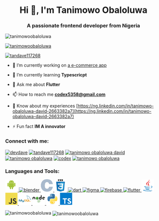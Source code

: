 <h1 align="center">Hi 👋, I'm Tanimowo Obaloluwa</h1>
<h3 align="center">A passionate frontend developer from Nigeria</h3>

<p align="left"> <img src="https://komarev.com/ghpvc/?username=tanimowoobaloluwa&label=Profile%20views&color=0e75b6&style=flat" alt="tanimowoobaloluwa" /> </p>

<p align="left"> <a href="https://github.com/ryo-ma/github-profile-trophy"><img src="https://github-profile-trophy.vercel.app/?username=tanimowoobaloluwa" alt="tanimowoobaloluwa" /></a> </p>

<p align="left"> <a href="https://twitter.com/tandave117268" target="blank"><img src="https://img.shields.io/twitter/follow/tandave117268?logo=twitter&style=for-the-badge" alt="tandave117268" /></a> </p>

- 🔭 I’m currently working on [a e-commerce app](https://github.com/TanimowoObaloluwaDavid/Ecommerce-App)

- 🌱 I’m currently learning **Typescricpt**

- 💬 Ask me about **Flutter**

- 📫 How to reach me **codex5358@gmail.com**

- 📄 Know about my experiences [https://ng.linkedin.com/in/tanimowo-obaloluwa-david-2663382a7](https://ng.linkedin.com/in/tanimowo-obaloluwa-david-2663382a7)

- ⚡ Fun fact **IM A innovator**

<h3 align="left">Connect with me:</h3>
<p align="left">
<a href="https://dev.to/devdave" target="blank"><img align="center" src="https://raw.githubusercontent.com/rahuldkjain/github-profile-readme-generator/master/src/images/icons/Social/devto.svg" alt="devdave" height="30" width="40" /></a>
<a href="https://twitter.com/tandave117268" target="blank"><img align="center" src="https://raw.githubusercontent.com/rahuldkjain/github-profile-readme-generator/master/src/images/icons/Social/twitter.svg" alt="tandave117268" height="30" width="40" /></a>
<a href="https://linkedin.com/in/tanimowo obaloluwa david" target="blank"><img align="center" src="https://raw.githubusercontent.com/rahuldkjain/github-profile-readme-generator/master/src/images/icons/Social/linked-in-alt.svg" alt="tanimowo obaloluwa david" height="30" width="40" /></a>
<a href="https://stackoverflow.com/users/tanimowo obaloluwa" target="blank"><img align="center" src="https://raw.githubusercontent.com/rahuldkjain/github-profile-readme-generator/master/src/images/icons/Social/stack-overflow.svg" alt="tanimowo obaloluwa" height="30" width="40" /></a>
<a href="https://instagram.com/codex" target="blank"><img align="center" src="https://raw.githubusercontent.com/rahuldkjain/github-profile-readme-generator/master/src/images/icons/Social/instagram.svg" alt="codex" height="30" width="40" /></a>
<a href="https://www.youtube.com/c/tanimowo obaloluwa" target="blank"><img align="center" src="https://raw.githubusercontent.com/rahuldkjain/github-profile-readme-generator/master/src/images/icons/Social/youtube.svg" alt="tanimowo obaloluwa" height="30" width="40" /></a>
</p>

<h3 align="left">Languages and Tools:</h3>
<p align="left"> <a href="https://developer.android.com" target="_blank" rel="noreferrer"> <img src="https://raw.githubusercontent.com/devicons/devicon/master/icons/android/android-original-wordmark.svg" alt="android" width="40" height="40"/> </a> <a href="https://www.blender.org/" target="_blank" rel="noreferrer"> <img src="https://download.blender.org/branding/community/blender_community_badge_white.svg" alt="blender" width="40" height="40"/> </a> <a href="https://www.cprogramming.com/" target="_blank" rel="noreferrer"> <img src="https://raw.githubusercontent.com/devicons/devicon/master/icons/c/c-original.svg" alt="c" width="40" height="40"/> </a> <a href="https://www.w3schools.com/css/" target="_blank" rel="noreferrer"> <img src="https://raw.githubusercontent.com/devicons/devicon/master/icons/css3/css3-original-wordmark.svg" alt="css3" width="40" height="40"/> </a> <a href="https://dart.dev" target="_blank" rel="noreferrer"> <img src="https://www.vectorlogo.zone/logos/dartlang/dartlang-icon.svg" alt="dart" width="40" height="40"/> </a> <a href="https://www.figma.com/" target="_blank" rel="noreferrer"> <img src="https://www.vectorlogo.zone/logos/figma/figma-icon.svg" alt="figma" width="40" height="40"/> </a> <a href="https://firebase.google.com/" target="_blank" rel="noreferrer"> <img src="https://www.vectorlogo.zone/logos/firebase/firebase-icon.svg" alt="firebase" width="40" height="40"/> </a> <a href="https://flutter.dev" target="_blank" rel="noreferrer"> <img src="https://www.vectorlogo.zone/logos/flutterio/flutterio-icon.svg" alt="flutter" width="40" height="40"/> </a> <a href="https://www.java.com" target="_blank" rel="noreferrer"> <img src="https://raw.githubusercontent.com/devicons/devicon/master/icons/java/java-original.svg" alt="java" width="40" height="40"/> </a> <a href="https://developer.mozilla.org/en-US/docs/Web/JavaScript" target="_blank" rel="noreferrer"> <img src="https://raw.githubusercontent.com/devicons/devicon/master/icons/javascript/javascript-original.svg" alt="javascript" width="40" height="40"/> </a> <a href="https://www.mysql.com/" target="_blank" rel="noreferrer"> <img src="https://raw.githubusercontent.com/devicons/devicon/master/icons/mysql/mysql-original-wordmark.svg" alt="mysql" width="40" height="40"/> </a> <a href="https://nodejs.org" target="_blank" rel="noreferrer"> <img src="https://raw.githubusercontent.com/devicons/devicon/master/icons/nodejs/nodejs-original-wordmark.svg" alt="nodejs" width="40" height="40"/> </a> <a href="https://www.python.org" target="_blank" rel="noreferrer"> <img src="https://raw.githubusercontent.com/devicons/devicon/master/icons/python/python-original.svg" alt="python" width="40" height="40"/> </a> <a href="https://www.typescriptlang.org/" target="_blank" rel="noreferrer"> <img src="https://raw.githubusercontent.com/devicons/devicon/master/icons/typescript/typescript-original.svg" alt="typescript" width="40" height="40"/> </a> </p>

<p><img align="left" src="https://github-readme-stats.vercel.app/api/top-langs?username=tanimowoobaloluwa&show_icons=true&locale=en&layout=compact" alt="tanimowoobaloluwa" /></p>

<p>&nbsp;<img align="center" src="https://github-readme-stats.vercel.app/api?username=tanimowoobaloluwa&show_icons=true&locale=en" alt="tanimowoobaloluwa" /></p>
